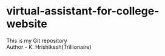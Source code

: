 # virtual-assistant-for-college-website
This is my Git repository
<br>
Author - K. Hrishikesh(Trillionaire)
